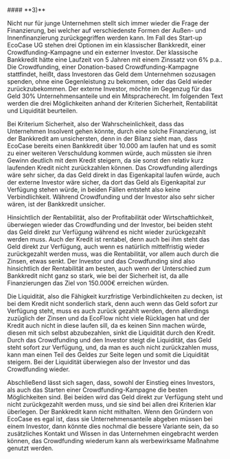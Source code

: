 \#### \*\*3)\*\*

Nicht nur für junge Unternehmen stellt sich immer wieder die Frage der Finanzierung, bei welcher auf verschiedenste Formen der Außen- und Innenfinanzierung zurückgegriffen werden kann. Im Fall des Start-up EcoCase UG stehen drei Optionen im ein klassischer Bankkredit, einer Crowdfunding-Kampagne und ein externer Investor. Der klassische Bankkredit hätte eine Laufzeit von 5 Jahren mit einem Zinssatz von 6% p.a.. Die Crowdfunding, einer Donation-based Crowdfunding-Kampagne stattfindet, heißt, dass Investoren das Geld dem Unternehmen sozusagen spenden, ohne eine Gegenleistung zu bekommen, oder das Geld wieder zurückzubekommen. Der externe Investor, möchte im Gegenzug für das Geld 30% Unternehmensanteile und ein Mitspracherecht. Im folgenden Text werden die drei Möglichkeiten anhand der Kriterien Sicherheit, Rentabilität und Liquidität beurteilen.



Bei Kriterium Sicherheit, also der Wahrscheinlichkeit, dass das Unternehmen Insolvent gehen könnte, durch eine solche Finanzierung, ist der Bankkredit am unsichersten, denn in der Bilanz sieht man, dass EcoCase bereits einen Bankkredit über 10.000 am laufen hat und es somit zu einer weiteren Verschuldung kommen würde, auch müssten sie ihren Gewinn deutlich mit dem Kredit steigern, da sie sonst den relativ kurz laufenden Kredit nicht zurückzahlen können. Das Crowdfunding allerdings wäre sehr sicher, da das Geld direkt in das Eigenkapital laufen würde, auch der externe Investor wäre sicher, da dort das Geld als Eigenkapital zur Verfügung stehen würde, in beiden Fällen entsteht also keine Verbindlichkeit. Während Crowdfunding und der Investor also sehr sicher wären, ist der Bankkredit unsicher.



Hinsichtlich der Rentabilität, also der Profitabilität oder Wirtschaftlichkeit, überwiegen wieder das Crowdfunding und der Investor, bei beiden steht das Geld direkt zur Verfügung während es nicht wieder zurückgezahlt werden muss. Auch der Kredit ist rentabel, denn auch bei ihm steht das Geld direkt zur Verfügung, auch wenn es natürlich mittelfristig wieder zurückgezahlt werden muss, was die Rentabilität, vor allem auch durch die Zinsen, etwas senkt. Der Investor und das Crowdfunding sind also hinsichtlich der Rentabilität am besten, auch wenn der Unterschied zum Bankkredit nicht ganz so stark, wie bei der Sicherheit ist, da alle Finanzierungen das Ziel von 150.000€ erreichen würden.



Die Liquidität, also die Fähigkeit kurzfristige Verbindlichkeiten zu decken, ist bei dem Kredit nicht sonderlich stark, denn auch wenn das Geld sofort zur Verfügung steht, muss es auch zurück gezahlt werden, denn allerdings zuzüglich der Zinsen und da EcoFlow nicht viele Rücklagen hat und der Kredit auch nicht in diese laufen sill, da es keinen Sinn machen würde, diesen mit sich selbst abzubezahlen, sinkt die Liquidität durch den Kredit. Durch das Crowdfunding und den Investor steigt die Liquidität, das Geld steht sofort zur Verfügung, und, da man es auch nicht zurückzahlen muss, kann man einen Teil des Geldes zur Seite legen und somit die Liquidität steigern. Bei der Liquidität überwiegen also der Investor und das Crowdfunding wieder.



Abschließend lässt sich sagen, dass, sowohl der Einstieg eines Investors, als auch das Starten einer Crowdfunding-Kampagne die besten Möglichkeiten sind. Bei beiden wird das Geld direkt zur Verfügung steht und nicht zurückgezahlt werden muss, und sie sind bei allen drei Kriterien klar überlegen. Der Bankkredit kann nicht mithalten. Wenn den Gründern von EcoCase es egal ist, dass sie Unternehmensanteile abgeben müssen bei einem Investor, dann könnte dies nochmal die bessere Variante sein, da so zusätzliches Kontakt und Wissen in das Unternehmen eingebracht werden können, das Crowdfunding wiederum kann als werbewirksame Maßnahme genutzt werden.

